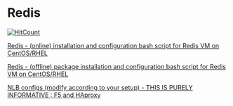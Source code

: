 # Redis
[![HitCount](http://hits.dwyl.io/hteo1337/hteo1337/Redis.svg)](http://hits.dwyl.io/hteo1337/hteo1337/Redis)





[Redis - (online) installation and configuration bash script for Redis VM on CentOS/RHEL ](https://github.com/UiPath/Infrastructure/tree/7c3e44f9fcc96c4368eca731c3fe913fa92d16d2/Redis/Redis-linux-online-installation)


[Redis - (offline) package installation and configuration bash script for Redis VM on CentOS/RHEL ](https://github.com/UiPath/Infrastructure/tree/7c3e44f9fcc96c4368eca731c3fe913fa92d16d2/Redis/Redis-linux-offline-installation)

[NLB configs (modify according to your setup) - THIS IS PURELY INFORMATIVE : F5 and HAproxy ](https://github.com/UiPath/Infrastructure/tree/7c3e44f9fcc96c4368eca731c3fe913fa92d16d2/Redis/NLB%20configs)
